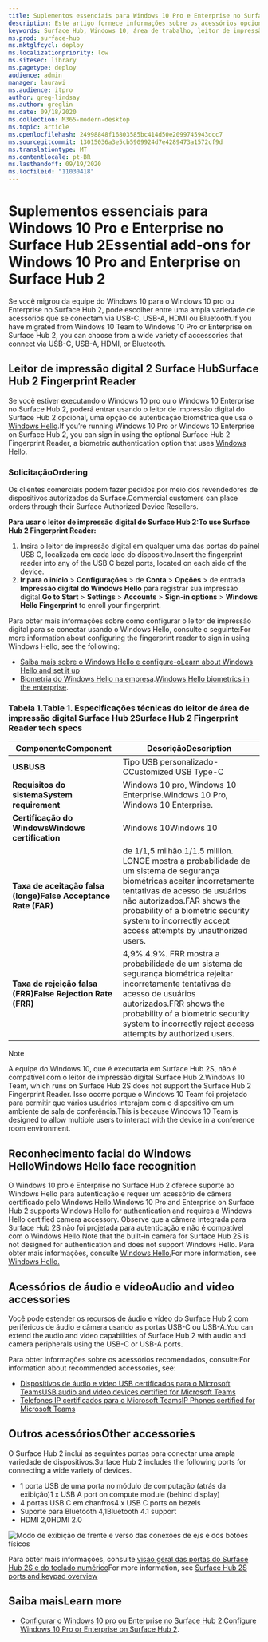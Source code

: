 ```yaml
---
title: Suplementos essenciais para Windows 10 Pro e Enterprise no Surface Hub 2
description: Este artigo fornece informações sobre os acessórios opcionais que você pode usar com o Windows 10 pro ou Enterprise no Surface Hub 2.
keywords: Surface Hub, Windows 10, área de trabalho, leitor de impressão digital, Windows Hello
ms.prod: surface-hub
ms.mktglfcycl: deploy
ms.localizationpriority: low
ms.sitesec: library
ms.pagetype: deploy
audience: admin
manager: laurawi
ms.audience: itpro
author: greg-lindsay
ms.author: greglin
ms.date: 09/18/2020
ms.collection: M365-modern-desktop
ms.topic: article
ms.openlocfilehash: 24998848f16803585bc414d50e2099745943dcc7
ms.sourcegitcommit: 13015036a3e5cb5909924d7e4289473a1572cf9d
ms.translationtype: MT
ms.contentlocale: pt-BR
ms.lasthandoff: 09/19/2020
ms.locfileid: "11030418"
---
```

# <span data-ttu-id="4cbc1-104">Suplementos essenciais para Windows 10 Pro e Enterprise no Surface Hub 2</span><span class="sxs-lookup"><span data-stu-id="4cbc1-104">Essential add-ons for Windows 10 Pro and Enterprise on Surface Hub 2</span></span>

<span data-ttu-id="4cbc1-105">Se você migrou da equipe do Windows 10 para o Windows 10 pro ou Enterprise no Surface Hub 2, pode escolher entre uma ampla variedade de acessórios que se conectam via USB-C, USB-A, HDMI ou Bluetooth.</span><span class="sxs-lookup"><span data-stu-id="4cbc1-105">If you have migrated from Windows 10 Team to Windows 10 Pro or Enterprise on Surface Hub 2, you can choose from a wide variety of accessories that connect via USB-C, USB-A, HDMI, or Bluetooth.</span></span> 

## <span data-ttu-id="4cbc1-106">Leitor de impressão digital 2 Surface Hub</span><span class="sxs-lookup"><span data-stu-id="4cbc1-106">Surface Hub 2 Fingerprint Reader</span></span>

<span data-ttu-id="4cbc1-107">Se você estiver executando o Windows 10 pro ou o Windows 10 Enterprise no Surface Hub 2, poderá entrar usando o leitor de impressão digital do Surface Hub 2 opcional, uma opção de autenticação biométrica que usa o [Windows Hello](https://docs.microsoft.com/windows-hardware/design/device-experiences/windows-hello).</span><span class="sxs-lookup"><span data-stu-id="4cbc1-107">If you’re running Windows 10 Pro or Windows 10 Enterprise on Surface Hub 2, you can sign in using the optional Surface Hub 2 Fingerprint Reader, a biometric authentication option that uses [Windows Hello](https://docs.microsoft.com/windows-hardware/design/device-experiences/windows-hello).</span></span>

### <span data-ttu-id="4cbc1-108">Solicitação</span><span class="sxs-lookup"><span data-stu-id="4cbc1-108">Ordering</span></span>

<span data-ttu-id="4cbc1-109">Os clientes comerciais podem fazer pedidos por meio dos revendedores de dispositivos autorizados da Surface.</span><span class="sxs-lookup"><span data-stu-id="4cbc1-109">Commercial customers can place orders through their Surface Authorized Device Resellers.</span></span>

**<span data-ttu-id="4cbc1-110">Para usar o leitor de impressão digital do Surface Hub 2:</span><span class="sxs-lookup"><span data-stu-id="4cbc1-110">To use Surface Hub 2 Fingerprint Reader:</span></span>**

1. <span data-ttu-id="4cbc1-111">Insira o leitor de impressão digital em qualquer uma das portas do painel USB C, localizada em cada lado do dispositivo.</span><span class="sxs-lookup"><span data-stu-id="4cbc1-111">Insert the fingerprint reader into any of the USB C bezel ports, located on each side of the device.</span></span>
2. <span data-ttu-id="4cbc1-112">**Ir para o início**  >  **Configurações**  >  de **Conta**  >  **Opções**  >  de entrada **Impressão digital do Windows Hello** para registrar sua impressão digital.</span><span class="sxs-lookup"><span data-stu-id="4cbc1-112">**Go to Start** > **Settings** > **Accounts** > **Sign-in options** > **Windows Hello Fingerprint** to enroll your fingerprint.</span></span>

<span data-ttu-id="4cbc1-113">Para obter mais informações sobre como configurar o leitor de impressão digital para se conectar usando o Windows Hello, consulte o seguinte:</span><span class="sxs-lookup"><span data-stu-id="4cbc1-113">For more information about configuring the fingerprint reader to sign in using Windows Hello, see the following:</span></span>

- [<span data-ttu-id="4cbc1-114">Saiba mais sobre o Windows Hello e configure-o</span><span class="sxs-lookup"><span data-stu-id="4cbc1-114">Learn about Windows Hello and set it up</span></span>](https://support.microsoft.com/help/4028017/windows-learn-about-windows-hello-and-set-it-up)
- <span data-ttu-id="4cbc1-115">[Biometria do Windows Hello na empresa](https://docs.microsoft.com/windows/security/identity-protection/hello-for-business/hello-biometrics-in-enterprise).</span><span class="sxs-lookup"><span data-stu-id="4cbc1-115">[Windows Hello biometrics in the enterprise](https://docs.microsoft.com/windows/security/identity-protection/hello-for-business/hello-biometrics-in-enterprise).</span></span>

  
### <span data-ttu-id="4cbc1-116">Tabela 1.</span><span class="sxs-lookup"><span data-stu-id="4cbc1-116">Table 1.</span></span> <span data-ttu-id="4cbc1-117">Especificações técnicas do leitor de área de impressão digital Surface Hub 2</span><span class="sxs-lookup"><span data-stu-id="4cbc1-117">Surface Hub 2 Fingerprint Reader tech specs</span></span>


| <span data-ttu-id="4cbc1-118">Componente</span><span class="sxs-lookup"><span data-stu-id="4cbc1-118">Component</span></span>                       | <span data-ttu-id="4cbc1-119">Descrição</span><span class="sxs-lookup"><span data-stu-id="4cbc1-119">Description</span></span>                                                                                                                          |
| ------------------------------- | ------------------------------------------------------------------------------------------------------------------------------------ |
| **<span data-ttu-id="4cbc1-120">USB</span><span class="sxs-lookup"><span data-stu-id="4cbc1-120">USB</span></span>**                         | <span data-ttu-id="4cbc1-121">Tipo USB personalizado-C</span><span class="sxs-lookup"><span data-stu-id="4cbc1-121">Customized USB Type-C</span></span>                                                                                                           |
| **<span data-ttu-id="4cbc1-122">Requisitos do sistema</span><span class="sxs-lookup"><span data-stu-id="4cbc1-122">System requirement</span></span>**          | <span data-ttu-id="4cbc1-123">Windows 10 pro, Windows 10 Enterprise.</span><span class="sxs-lookup"><span data-stu-id="4cbc1-123">Windows 10 Pro, Windows 10 Enterprise.</span></span>                                                                                               |
| **<span data-ttu-id="4cbc1-124">Certificação do Windows</span><span class="sxs-lookup"><span data-stu-id="4cbc1-124">Windows certification</span></span>**       | <span data-ttu-id="4cbc1-125">Windows 10</span><span class="sxs-lookup"><span data-stu-id="4cbc1-125">Windows 10</span></span>                                                                                                                           |
| **<span data-ttu-id="4cbc1-126">Taxa de aceitação falsa (longe)</span><span class="sxs-lookup"><span data-stu-id="4cbc1-126">False Acceptance Rate (FAR)</span></span>** | <span data-ttu-id="4cbc1-127">de 1/1,5 milhão.</span><span class="sxs-lookup"><span data-stu-id="4cbc1-127">1/1.5 million.</span></span> <span data-ttu-id="4cbc1-128">LONGE mostra a probabilidade de um sistema de segurança biométricas aceitar incorretamente tentativas de acesso de usuários não autorizados.</span><span class="sxs-lookup"><span data-stu-id="4cbc1-128">FAR shows the probability of a biometric security system to incorrectly accept access attempts by unauthorized users.</span></span> |
| **<span data-ttu-id="4cbc1-129">Taxa de rejeição falsa (FRR)</span><span class="sxs-lookup"><span data-stu-id="4cbc1-129">False Rejection Rate (FRR)</span></span>** | <span data-ttu-id="4cbc1-130">4,9%.</span><span class="sxs-lookup"><span data-stu-id="4cbc1-130">4.9%.</span></span> <span data-ttu-id="4cbc1-131">FRR mostra a probabilidade de um sistema de segurança biométrica rejeitar incorretamente tentativas de acesso de usuários autorizados.</span><span class="sxs-lookup"><span data-stu-id="4cbc1-131">FRR shows the probability of a biometric security system to incorrectly reject access attempts by authorized users.</span></span> |


> [!NOTE]
> <span data-ttu-id="4cbc1-132">A equipe do Windows 10, que é executada em Surface Hub 2S, não é compatível com o leitor de impressão digital Surface Hub 2.</span><span class="sxs-lookup"><span data-stu-id="4cbc1-132">Windows 10 Team, which runs on Surface Hub 2S does not support the Surface Hub 2 Fingerprint Reader.</span></span> <span data-ttu-id="4cbc1-133">Isso ocorre porque o Windows 10 Team foi projetado para permitir que vários usuários interajam com o dispositivo em um ambiente de sala de conferência.</span><span class="sxs-lookup"><span data-stu-id="4cbc1-133">This is because Windows 10 Team is designed to allow multiple users to interact with the device in a conference room environment.</span></span> 
 
## <span data-ttu-id="4cbc1-134">Reconhecimento facial do Windows Hello</span><span class="sxs-lookup"><span data-stu-id="4cbc1-134">Windows Hello face recognition</span></span>

<span data-ttu-id="4cbc1-135">O Windows 10 pro e Enterprise no Surface Hub 2 oferece suporte ao Windows Hello para autenticação e requer um acessório de câmera certificado pelo Windows Hello.</span><span class="sxs-lookup"><span data-stu-id="4cbc1-135">Windows 10 Pro and Enterprise on Surface Hub 2 supports Windows Hello for authentication and requires a Windows Hello certified camera accessory.</span></span> <span data-ttu-id="4cbc1-136">Observe que a câmera integrada para Surface Hub 2S não foi projetada para autenticação e não é compatível com o Windows Hello.</span><span class="sxs-lookup"><span data-stu-id="4cbc1-136">Note that the built-in camera for Surface Hub 2S is not designed for authentication and does not support Windows Hello.</span></span> <span data-ttu-id="4cbc1-137">Para obter mais informações, consulte [Windows Hello.](https://docs.microsoft.com/windows-hardware/design/device-experiences/windows-hello)</span><span class="sxs-lookup"><span data-stu-id="4cbc1-137">For more information, see [Windows Hello.](https://docs.microsoft.com/windows-hardware/design/device-experiences/windows-hello)</span></span>


## <span data-ttu-id="4cbc1-138">Acessórios de áudio e vídeo</span><span class="sxs-lookup"><span data-stu-id="4cbc1-138">Audio and video accessories</span></span>

<span data-ttu-id="4cbc1-139">Você pode estender os recursos de áudio e vídeo do Surface Hub 2 com periféricos de áudio e câmera usando as portas USB-C ou USB-A.</span><span class="sxs-lookup"><span data-stu-id="4cbc1-139">You can extend the audio and video capabilities of Surface Hub 2 with audio and camera peripherals using the USB-C or USB-A ports.</span></span>

<span data-ttu-id="4cbc1-140">Para obter informações sobre os acessórios recomendados, consulte:</span><span class="sxs-lookup"><span data-stu-id="4cbc1-140">For information about recommended accessories, see:</span></span>

- [<span data-ttu-id="4cbc1-141">Dispositivos de áudio e vídeo USB certificados para o Microsoft Teams</span><span class="sxs-lookup"><span data-stu-id="4cbc1-141">USB audio and video devices certified for Microsoft Teams</span></span>](https://docs.microsoft.com/microsoftteams/devices/usb-devices)
- [<span data-ttu-id="4cbc1-142">Telefones IP certificados para o Microsoft Teams</span><span class="sxs-lookup"><span data-stu-id="4cbc1-142">IP Phones certified for Microsoft Teams</span></span>](https://docs.microsoft.com/microsoftteams/devices/teams-ip-phones)



## <span data-ttu-id="4cbc1-143">Outros acessórios</span><span class="sxs-lookup"><span data-stu-id="4cbc1-143">Other accessories</span></span>
<span data-ttu-id="4cbc1-144">O Surface Hub 2 inclui as seguintes portas para conectar uma ampla variedade de dispositivos.</span><span class="sxs-lookup"><span data-stu-id="4cbc1-144">Surface Hub 2 includes the following ports for connecting a wide variety of devices.</span></span> 

- <span data-ttu-id="4cbc1-145">1 porta USB de uma porta no módulo de computação (atrás da exibição)</span><span class="sxs-lookup"><span data-stu-id="4cbc1-145">1 x USB A port on compute module (behind display)</span></span>
- <span data-ttu-id="4cbc1-146">4 portas USB C em chanfros</span><span class="sxs-lookup"><span data-stu-id="4cbc1-146">4 x USB C ports on bezels</span></span>
- <span data-ttu-id="4cbc1-147">Suporte para Bluetooth 4,1</span><span class="sxs-lookup"><span data-stu-id="4cbc1-147">Bluetooth 4.1 support</span></span>
- <span data-ttu-id="4cbc1-148">HDMI 2,0</span><span class="sxs-lookup"><span data-stu-id="4cbc1-148">HDMI 2.0</span></span>

 ![Modo de exibição de frente e verso das conexões de e/s e dos botões físicos](images/hub2s-schematic.png)

<span data-ttu-id="4cbc1-150">Para obter mais informações, consulte [visão geral das portas do Surface Hub 2S e do teclado numérico](surface-hub-2s-port-keypad-overview.md)</span><span class="sxs-lookup"><span data-stu-id="4cbc1-150">For more information, see [Surface Hub 2S ports and keypad overview](surface-hub-2s-port-keypad-overview.md)</span></span>


## <span data-ttu-id="4cbc1-151">Saiba mais</span><span class="sxs-lookup"><span data-stu-id="4cbc1-151">Learn more</span></span>

- <span data-ttu-id="4cbc1-152">[Configurar o Windows 10 pro ou Enterprise no Surface Hub 2](surface-hub-2-post-install.md).</span><span class="sxs-lookup"><span data-stu-id="4cbc1-152">[Configure Windows 10 Pro or Enterprise on Surface Hub 2](surface-hub-2-post-install.md).</span></span>